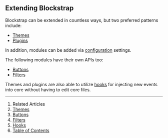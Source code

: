 ## Extending Blockstrap

Blockstrap can be extended in countless ways, but two preferred patterns include:

* [Themes](themes/)
* [Plugins](../../plugins/)

In addition, modules can be added via [configuration](../core/configuration/) settings.

The following modules have their own APIs too:

* [Buttons](buttons/)
* [Filters](filters/)

Themes and plugins are also able to utilize [hooks](hooks/) for injecting new events into core without having to edit core files.

--------------------------------------------------------------------------------

1. Related Articles
2. [Themes](themes/)
3. [Buttons](buttons/)
4. [Filters](filters/)
5. [Hooks](hooks/)
6. [Table of Contents](../../)